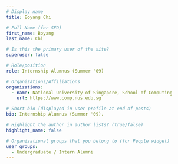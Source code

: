 ```yaml
---
# Display name
title: Boyang Chi

# Full Name (for SEO) 
first_name: Boyang
last_name: Chi

# Is this the primary user of the site?
superuser: false

# Role/position
role: Internship Alumnus (Summer '09)

# Organizations/Affiliations
organizations:
  - name: National University of Singapore, School of Computing
    url: https://www.comp.nus.edu.sg

# Short bio (displayed in user profile at end of posts)
bio: Internship Alumnus (Summer '09). 

# Highlight the author in author lists? (true/false)
highlight_name: false

# Organizational groups that you belong to (for People widget)
user_groups:
  - Undergraduate / Intern Alumni
---
```

